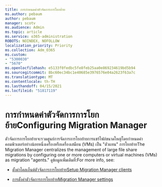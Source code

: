 ```yaml
---
title: การกําหนดค่าตัวจัดการการโยกย้าย
ms.author: pebaum
author: pebaum
manager: scotv
ms.audience: Admin
ms.topic: article
ms.service: o365-administration
ROBOTS: NOINDEX, NOFOLLOW
localization_priority: Priority
ms.collection: Adm_O365
ms.custom:
- "5300030"
- "5670"
ms.openlocfilehash: e5133f0fedbc5fe8feb25aa0e869234619bd5b94
ms.sourcegitcommit: 8bc60ec34bc1e40685e3976576e04a2623f63a7c
ms.translationtype: MT
ms.contentlocale: th-TH
ms.lasthandoff: 04/15/2021
ms.locfileid: "51817119"
---
```

# <a name="configuring-migration-manager"></a><span data-ttu-id="80390-102">การกําหนดค่าตัวจัดการการโยกย้าย</span><span class="sxs-lookup"><span data-stu-id="80390-102">Configuring Migration Manager</span></span>

<span data-ttu-id="80390-103">ตัวจัดการการโยกย้ายจะรวมศูนย์การจัดการการโยกย้ายการแชร์ไฟล์ขนาดใหญ่โดยกําหนดค่าคอมพิวเตอร์อย่างน้อยหนึ่งเครื่องหรือเครื่องเสมือน (VMs) เป็น "ตัวแทน" การโยกย้าย</span><span class="sxs-lookup"><span data-stu-id="80390-103">The Migration Manager centralizes the management of large file share migrations by configuring one or more computers or virtual machines (VMs) as migration "agents."</span></span> <span data-ttu-id="80390-104">ดูข้อมูลเพิ่มเติมที่:</span><span class="sxs-lookup"><span data-stu-id="80390-104">For more info, see:</span></span>

- [<span data-ttu-id="80390-105">ตั้งค่าไคลเอ็นต์ตัวจัดการการโยกย้าย</span><span class="sxs-lookup"><span data-stu-id="80390-105">Setup Migration Manager clients</span></span>](https://docs.microsoft.com/sharepointmigration/mm-setup-clients)

- [<span data-ttu-id="80390-106">การตั้งค่าตัวจัดการการโยกย้าย</span><span class="sxs-lookup"><span data-stu-id="80390-106">Migration Manager settings</span></span>](https://docs.microsoft.com/sharepointmigration/mm-settings)
